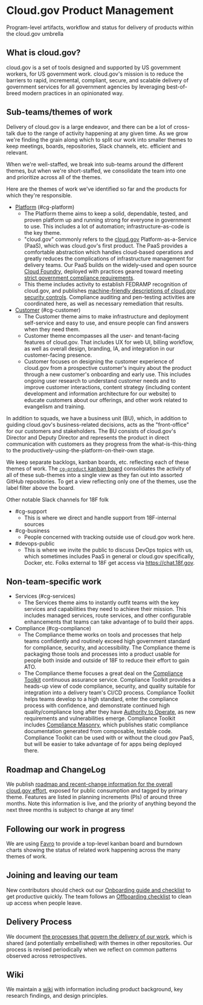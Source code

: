 # Cloud.gov Product Management
Program-level artifacts, workflow and status for delivery of products within the cloud.gov umbrella

## What is cloud.gov?

cloud.gov is a set of tools designed and supported by US government workers, for US government work. cloud.gov's mission is to reduce the barriers to rapid, incremental, compliant, secure, and scalable delivery of government services for all government agencies by leveraging best-of-breed modern practices in an opinionated way.

## Sub-teams/themes of work

Delivery of cloud.gov is a large endeavor, and there can be a lot of cross-talk due to the range of activity happening at any given time. As we grow we're finding the grain along which to split our work into smaller themes to keep meetings, boards, repositories, Slack channels, etc. efficient and relevant.

When we're well-staffed, we break into sub-teams around the different themes, but when we're short-staffed, we consolidate the team into one and prioritize across all of the themes.

Here are the themes of work we've identified so far and the products for which they're responsible.

- [Platform](https://favro.com/organization/1e11108a2da81e3bd7153a7a/68a186775e1a0ee297ee81ed) (#cg-platform)
  - The Platform theme aims to keep a solid, dependable, tested, and proven platform up and running strong for everyone in government to use. This includes a lot of automation; infrastructure-as-code is the key theme.
  - "cloud.gov" commonly refers to the [cloud.gov](https://cloud.gov) Platform-as-a-Service (PaaS), which was cloud.gov's first product. The PaaS provides a comfortable abstraction which handles cloud-based operations and greatly reduces the complications of infrastructure management for delivery teams. Our PaaS builds on the widely-used and open source [Cloud Foundry](https://www.cloudfoundry.org/), deployed with practices geared toward meeting [strict government compliance requirements](https://en.wikipedia.org/wiki/Federal_Information_Security_Management_Act_of_2002).
  - This theme includes activity to establish FEDRAMP recognition of cloud.gov, and publishes [machine-friendly descriptions of cloud.gov security controls](https://github.com/18F/cg-compliance). Compliance auditing and pen-testing activities are coordinated here, as well as necessary remediation that results.
- [Customer](https://favro.com/organization/1e11108a2da81e3bd7153a7a/0b64f44bc57f65052fad8244) (#cg-customer)
  - The Customer theme aims to make infrastructure and deployment self-service and easy to use, and ensure people can find answers when they need them.
  - Customer theme encompasses all the user- and tenant-facing features of cloud.gov. That includes UX for web UI, billing workflow, as well as overall design, branding, IA, and integration in our customer-facing presence.
  - Customer focuses on designing the customer experience of cloud.gov from a prospective customer's inquiry about the product through a new customer's onboarding and early use. This includes ongoing user research to understand customer needs and to improve customer interactions, content strategy (including content development and information architecture for our website) to educate customers about our offerings, and other work related to evangelism and training.

In addition to squads, we have a business unit (BU), which, in addition to guiding cloud.gov's business-related decisions, acts as the "front-office" for our customers and stakeholders. The BU consists of cloud.gov's Director and Deputy Director and represents the product in direct communication with customers as they progress from the what-is-this-thing to the productively-using-the-platform-on-their-own stage.

We keep separate backlogs, kanban boards, etc. reflecting each of these themes of work. The [`cg-product` kanban board](https://favro.com/organization/1e11108a2da81e3bd7153a7a/68a186775e1a0ee297ee81ed) consolidates the activity of all of these sub-themes into a single view as they fan out into assorted GitHub repositories. To get a view reflecting only one of the themes, use the label filter above the board.

Other notable Slack channels for 18F folk

- #cg-support
  - This is where we direct and handle support from 18F-internal sources
- #cg-business
  - People concerned with tracking outside use of cloud.gov work here.
- #devops-public
  - This is where we invite the public to discuss DevOps topics with us, which sometimes includes PaaS in general or cloud.gov specifically, Docker, etc. Folks external to 18F get access via https://chat.18f.gov.

## Non-team-specific work

- Services (#cg-services)
  - The Services theme aims to instantly outfit teams with the key services and capabilities they need to achieve their mission. This includes managed services, route services, and other configurable enhancements that teams can take advantage of to build their apps.
- Compliance (#cg-compliance)
  - The Compliance theme works on tools and processes that help teams confidently and routinely exceed high government standard for compliance, security, and accessibility. The Compliance theme is packaging those tools and processes into a product usable for people both inside and outside of 18F to reduce their effort to gain ATO.
  - The Compliance theme focuses a great deal on the [Compliance Toolkit](https://github.com/18F/compliance-toolkit) continuous assurance service. Compliance Toolkit provides a heads-up view of code compliance, security, and quality suitable for integration into a delivery team's CI/CD process. Compliance Toolkit helps teams develop to a high standard, enter the compliance process with confidence, and demonstrate continued high quality/compliance long after they have [Authority to Operate](https://www.fedramp.gov/resources/faqs/what-is-an-authority-to-operate-ato/), as new requirements and vulnerabilities emerge. Compliance Toolkit includes [Compliance Masonry](https://github.com/opencontrol/compliance-masonry), which publishes static compliance documentation generated from composable, testable code. Compliance Toolkit can be used with or without the cloud.gov PaaS, but will be easier to take advantage of for apps being deployed there.

## Roadmap and ChangeLog

We publish [roadmap and recent-change information for the overall cloud.gov effort](https://favro.com/organization/1e11108a2da81e3bd7153a7a/698af2c70dcb8da70f612abd), exposed for public consumption and tagged by primary theme. Features are listed in planning increments (PIs) of around three months. Note this information is live, and the priority of anything beyond the next three months is subject to change at any time!

## Following our work in progress

We are using [Favro](https://favro.com) to provide a top-level kanban board and burndown charts showing the status of related work happening across the many themes of work.

## Joining and leaving our team

New contributors should check out our [Onboarding guide and checklist](https://github.com/18F/cg-product/blob/master/Onboarding.md) to get productive quickly. The team follows an [Offboarding checklist](https://github.com/18F/cg-product/blob/master/OffboardingChecklist.md) to clean up access when people leave.

## Delivery Process

We document [the processes that govern the delivery of our work](https://github.com/18F/cg-product/blob/master/DeliveryProcess.md), which is shared (and potentially embellished) with themes in other repositories. Our process is revised periodically when we reflect on common patterns observed across retrospectives.

## Wiki

We maintain a [wiki](https://github.com/18F/cg-product/wiki) with information including product background, key research findings, and design principles.
